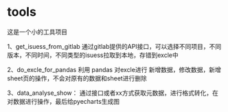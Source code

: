 # tools
这是一个小的工具项目


1、get_isuess_from_gitlab
  通过gitlab提供的API接口，可以选择不同项目，不同版本，不同时间，不同类型的isuess拉取到本地，存错到excle中

2、do_excle_for_pandas
  利用 pandas 对excle进行 新增数据，修改数据，新增sheet页的操作，不会对原有的数据和sheet进行删除

3、data_analyse_show：
  通过接口或者xx方式获取元数据，进行格式转化，在对数据进行操作，最后给pyecharts生成图

